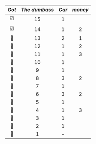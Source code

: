 | _Got_ | _The dumbass_ | _Car_ | _money_ |
| :--: | :--: | :--: | :--: |
| ☑️ | 15 | 1 | |
| ☑️ | 14 | 1 | 2 |
| 🔘 | 13 | 2 | 1 |
| 🔘 | 12 | 1 | 2 |
| 🔘 | 11 | 1 | 3 |
| 🔘 | 10 | 1 | |
| 🔘 | 9 | 1 | |
| 🔘 | 8 | 3 | 2 |
| 🔘 | 7 | 1 | |
| 🔘 | 6 | 3 | 2 |
| 🔘 | 5 | 1 | |
| 🔘 | 4 | 1 | 3 |
| 🔘 | 3 | 1 | |
| 🔘 | 2 | 1 | |
| 🔘 | 1 | - | |
